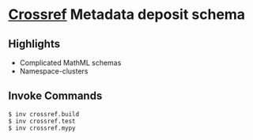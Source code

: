 # [Crossref](https://www.crossref.org/documentation/schema-library/schema-versions/) Metadata deposit schema

## Highlights

- Complicated MathML schemas
- Namespace-clusters

## Invoke Commands

```console
$ inv crossref.build
$ inv crossref.test
$ inv crossref.mypy
```
